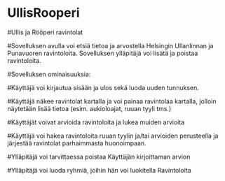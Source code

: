 # UllisRooperi

#Ullis ja Rööperi ravintolat

#Sovelluksen avulla voi etsiä tietoa ja arvostella Helsingin Ullanlinnan ja Punavuoren ravintoloita. Sovelluksen ylläpitäjä voi lisätä ja poistaa ravintoloita.

#Sovelluksen ominaisuuksia:

#Käyttäjä voi kirjautua sisään ja ulos sekä luoda uuden tunnuksen.

#Käyttäjä näkee ravintolat kartalla ja voi painaa ravintolaa kartalla, jolloin näytetään lisää tietoa (esim. aukioloajat, ruuan tyyli tms.)

#Käyttäjät voivat arvioida ravintoloita ja lukea muiden arvioita

#Käyttäjä voi hakea ravintoloita ruuan tyylin ja/tai arvioiden perusteella ja järjestää ravintolat parhaimmasta huonoimpaan.

#Ylläpitäjä voi tarvittaessa poistaa Käyttäjän kirjoittaman arvion

#Ylläpitäjä voi luoda ryhmiä, joihin hän voi luokitella Ravintoloita

